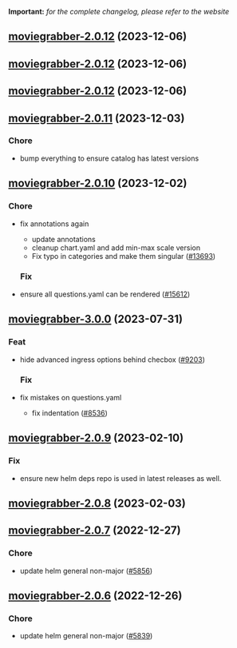 **Important:**
*for the complete changelog, please refer to the website*





## [moviegrabber-2.0.12](https://github.com/truecharts/charts/compare/moviegrabber-2.0.11...moviegrabber-2.0.12) (2023-12-06)




## [moviegrabber-2.0.12](https://github.com/truecharts/charts/compare/moviegrabber-2.0.11...moviegrabber-2.0.12) (2023-12-06)




## [moviegrabber-2.0.12](https://github.com/truecharts/charts/compare/moviegrabber-2.0.11...moviegrabber-2.0.12) (2023-12-06)




## [moviegrabber-2.0.11](https://github.com/truecharts/charts/compare/moviegrabber-2.0.10...moviegrabber-2.0.11) (2023-12-03)

### Chore

- bump everything to ensure catalog has latest versions
  
  


## [moviegrabber-2.0.10](https://github.com/truecharts/charts/compare/moviegrabber-3.0.0...moviegrabber-2.0.10) (2023-12-02)

### Chore

- fix annotations again
  - update annotations
  - cleanup chart.yaml and add min-max scale version
  - Fix typo in categories and make them singular ([#13693](https://github.com/truecharts/charts/issues/13693))
  
  ### Fix

- ensure all questions.yaml can be rendered ([#15612](https://github.com/truecharts/charts/issues/15612))
  
  











## [moviegrabber-3.0.0](https://github.com/truecharts/charts/compare/moviegrabber-2.0.9...moviegrabber-3.0.0) (2023-07-31)

### Feat

- hide advanced ingress options behind checbox ([#9203](https://github.com/truecharts/charts/issues/9203))
  
  ### Fix

- fix mistakes on questions.yaml
  - fix indentation ([#8536](https://github.com/truecharts/charts/issues/8536))
  
  


## [moviegrabber-2.0.9](https://github.com/truecharts/charts/compare/moviegrabber-2.0.8...moviegrabber-2.0.9) (2023-02-10)

### Fix

- ensure new helm deps repo is used in latest releases as well.
  
  


## [moviegrabber-2.0.8](https://github.com/truecharts/charts/compare/moviegrabber-2.0.7...moviegrabber-2.0.8) (2023-02-03)




## [moviegrabber-2.0.7](https://github.com/truecharts/charts/compare/moviegrabber-2.0.6...moviegrabber-2.0.7) (2022-12-27)

### Chore

- update helm general non-major ([#5856](https://github.com/truecharts/charts/issues/5856))
  
  


## [moviegrabber-2.0.6](https://github.com/truecharts/charts/compare/moviegrabber-2.0.5...moviegrabber-2.0.6) (2022-12-26)

### Chore

- update helm general non-major ([#5839](https://github.com/truecharts/charts/issues/5839))
  
